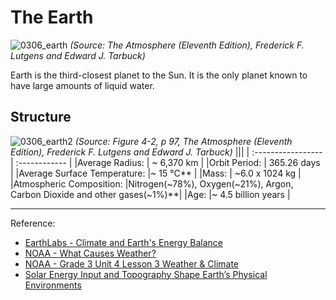 # The Earth

![0306_earth](./static/0306_earth.png)
*(Source: The Atmosphere (Eleventh Edition), Frederick F. Lutgens and Edward J. Tarbuck)*

Earth is the third-closest planet to the Sun.  It is the only planet known to have large amounts of liquid water.

## Structure

![0306_earth2](./static/0306_earth2.png)
*(Source: Figure 4-2, p 97, The Atmosphere (Eleventh Edition), Frederick F. Lutgens and Edward J. Tarbuck)*
|||
| :----------------- | :------------ |
|Average Radius:                 | ~ 6,370 km |
|Orbit Period:                   | 365.26 days |
|Average Surface Temperature:    |~ 15 °C** |
|Mass:                           | ~6.0 x 1024 kg |
|Atmospheric Composition:        |Nitrogen(~78%), Oxygen(~21%), Argon, Carbon Dioxide and other gases(~1%)**|
|Age:                            |~ 4.5 billion years |

---

Reference:
- [EarthLabs - Climate and Earth's Energy Balance](https://serc.carleton.edu/eslabs/weather/2.html)
- [NOAA - What Causes Weather?](https://www.slideshare.net/nicoleschaefer92/weather-unit-power-point-2)
- [NOAA - Grade 3 Unit 4 Lesson 3 Weather & Climate](https://coast.noaa.gov/data/SEAMedia/Presentations/Powerpoints/Grade%203%20Unit%204%20Lesson%203%20Weather%20&%20Climate.pptx)
- [Solar Energy Input and Topography Shape Earth’s Physical Environments](http://www.macmillanhighered.com/BrainHoney/Resource/6716/digital_first_content/trunk/test/hillis2e/hillis2e_ch41_3.html)